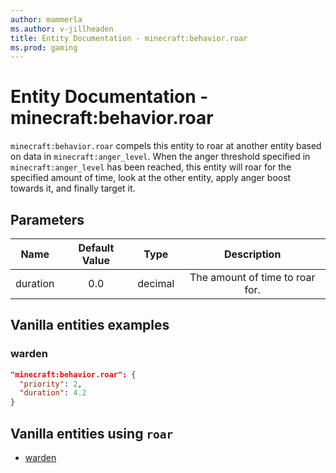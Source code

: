 ```yaml
---
author: mammerla
ms.author: v-jillheaden
title: Entity Documentation - minecraft:behavior.roar
ms.prod: gaming
---
```


# Entity Documentation - minecraft:behavior.roar

`minecraft:behavior.roar` compels this entity to roar at another entity based on data in `minecraft:anger_level`. When the anger threshold specified in `minecraft:anger_level` has been reached, this entity will roar for the specified amount of time, look at the other entity, apply anger boost towards it, and finally target it.

## Parameters

| Name| Default Value| Type| Description |
|:-----------:|:-----------:|:-----------:|:-----------:|
| duration| 0.0| decimal| The amount of time to roar for. |

## Vanilla entities examples

### warden

```json
"minecraft:behavior.roar": {
  "priority": 2,
  "duration": 4.2
}
```

## Vanilla entities using `roar`

- [warden](../../../../Source/VanillaBehaviorPack_Snippets/entities/warden.md)
